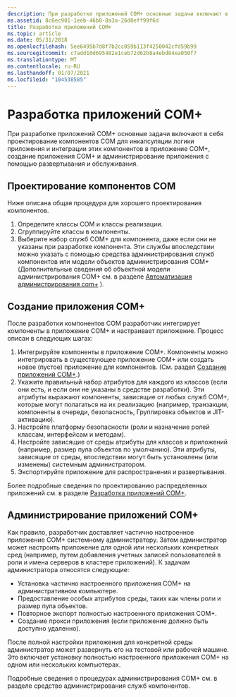 ```yaml
---
description: При разработке приложений COM+ основные задачи включают в себя проектирование компонентов COM для инкапсуляции логики приложения и интеграции этих компонентов в приложение COM+, создание приложения COM+ и администрирование приложения с помощью развертывания и обслуживания.
ms.assetid: 8c6ec901-1eeb-46b0-8a3a-26d8eff99f6d
title: Разработка приложений COM+
ms.topic: article
ms.date: 05/31/2018
ms.openlocfilehash: 5ee6495b7d8f7b2cc059b113f4250042cfd59b99
ms.sourcegitcommit: c7add10d695482e1ceb72d62b8a4ebd84ea050f7
ms.translationtype: MT
ms.contentlocale: ru-RU
ms.lasthandoff: 01/07/2021
ms.locfileid: "104538585"
---
```

# <a name="developing-com-applications"></a>Разработка приложений COM+

При разработке приложений COM+ основные задачи включают в себя проектирование компонентов COM для инкапсуляции логики приложения и интеграции этих компонентов в приложение COM+, создание приложения COM+ и администрирование приложения с помощью развертывания и обслуживания.

## <a name="designing-com-components"></a>Проектирование компонентов COM

Ниже описана общая процедура для хорошего проектирования компонентов.

1.  Определите классы COM и классы реализации.
2.  Сгруппируйте классы в компоненты.
3.  Выберите набор служб COM+ для компонента, даже если они не указаны при разработке компонента. Эти службы впоследствии можно указать с помощью средства администрирования служб компонентов или модели объектов администрирования COM+ (Дополнительные сведения об объектной модели администрирования COM+ см. в разделе [Автоматизация администрирования com+](automating-com--administration.md) ).

## <a name="creating-the-com-application"></a>Создание приложения COM+

После разработки компонентов COM разработчик интегрирует компоненты в приложение COM+ и настраивает приложение. Процесс описан в следующих шагах:

1.  Интегрируйте компоненты в приложение COM+. Компоненты можно интегрировать в существующее приложение COM+ или создать новое (пустое) приложение для компонентов. (См. раздел [Создание приложений COM+](creating-com--applications.md).)
2.  Укажите правильный набор атрибутов для каждого из классов (если они есть, и если они не указаны в средстве разработки). Эти атрибуты выражают компоненты, зависящие от любых служб COM+, которые могут полагаться на их реализацию (например, транзакции, компоненты в очереди, безопасность, Группировка объектов и JIT-активацию).
3.  Настройте платформу безопасности (роли и назначение ролей классам, интерфейсам и методам).
4.  Настройте зависящие от среды атрибуты для классов и приложений (например, размер пула объектов по умолчанию). Эти атрибуты, зависящие от среды, впоследствии могут быть установлены (или изменены) системным администратором.
5.  Экспортируйте приложение для распространения и развертывания.

Более подробные сведения по проектированию распределенных приложений см. в разделе [Разработка приложений COM+](designing-com--applications.md).

## <a name="administering-com-applications"></a>Администрирование приложений COM+

Как правило, разработчик доставляет частично настроенное приложение COM+ системному администратору. Затем администратор может настроить приложение для одной или нескольких конкретных сред (например, путем добавления учетных записей пользователей в роли и имена серверов в кластере приложений). К задачам администратора относятся следующие:

-   Установка частично настроенного приложения COM+ на административном компьютере.
-   Предоставление особых атрибутов среды, таких как члены роли и размер пула объектов.
-   Повторное экспорт полностью настроенного приложения COM+.
-   Создание прокси приложения (если приложение должно быть доступно удаленно).

После полной настройки приложения для конкретной среды администратор может развернуть его на тестовой или рабочей машине. Это включает установку полностью настроенного приложения COM+ на одном или нескольких компьютерах.

Подробные сведения о процедурах администрирования COM+ см. в разделе средство администрирования служб компонентов.

 

 



